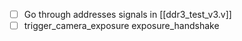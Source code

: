 - [ ] Go through addresses signals in [[ddr3_test_v3.v]]
- [ ] trigger_camera_exposure exposure_handshake